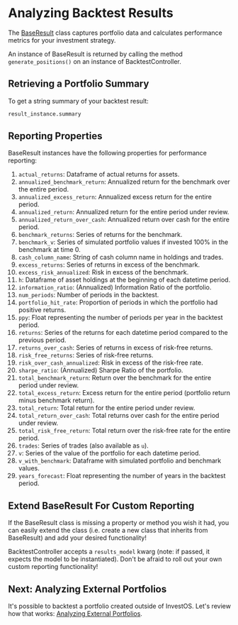 <h1>Analyzing Backtest Results</h1>

The [BaseResult](https://github.com/ForecastOS/investos/blob/1d5fb91ab2e36f2014b5b26fe0e6001f5b89321d/investos/portfolio/result/base_result.py) class captures portfolio data and calculates performance metrics for your investment strategy.

An instance of BaseResult is returned by calling the method `generate_positions()` on an instance of BacktestController.

## Retrieving a Portfolio Summary

To get a string summary of your backtest result:

```python
result_instance.summary
```

## Reporting Properties

BaseResult instances have the following properties for performance reporting:

1. `actual_returns`: Dataframe of actual returns for assets.
2. `annualized_benchmark_return`: Annualized return for the benchmark over the entire period.
3. `annualized_excess_return`: Annualized excess return for the entire period.
4. `annualized_return`: Annualized return for the entire period under review.
5. `annualized_return_over_cash`: Annualized return over cash for the entire period.
6. `benchmark_returns`: Series of returns for the benchmark.
7. `benchmark_v`: Series of simulated portfolio values if invested 100% in the benchmark at time 0.
8. `cash_column_name`: String of cash column name in holdings and trades.
9. `excess_returns`: Series of returns in excess of the benchmark.
10. `excess_risk_annualized`: Risk in excess of the benchmark.
11. `h`: Dataframe of asset holdings at the beginning of each datetime period.
12. `information_ratio`: (Annualized) Information Ratio of the portfolio.
13. `num_periods`: Number of periods in the backtest.
14. `portfolio_hit_rate`: Proportion of periods in which the portfolio had positive returns.
15. `ppy`: Float representing the number of periods per year in the backtest period.
16. `returns`: Series of the returns for each datetime period compared to the previous period.
17. `returns_over_cash`: Series of returns in excess of risk-free returns.
18. `risk_free_returns`: Series of risk-free returns.
19. `risk_over_cash_annualized`: Risk in excess of the risk-free rate.
20. `sharpe_ratio`: (Annualized) Sharpe Ratio of the portfolio.
21. `total_benchmark_return`: Return over the benchmark for the entire period under review.
22. `total_excess_return`: Excess return for the entire period (portfolio return minus benchmark return).
23. `total_return`: Total return for the entire period under review.
24. `total_return_over_cash`: Total returns over cash for the entire period under review.
25. `total_risk_free_return`: Total return over the risk-free rate for the entire period.
26. `trades`: Series of trades (also available as `u`).
27. `v`: Series of the value of the portfolio for each datetime period.
28. `v_with_benchmark`: Dataframe with simulated portfolio and benchmark values.
29. `years_forecast`: Float representing the number of years in the backtest period.

## Extend BaseResult For Custom Reporting

If the BaseResult class is missing a property or method you wish it had, you can easily extend the class (i.e. create a new class that inherits from BaseResult) and add your desired functionality!

BacktestController accepts a `results_model` kwarg (note: if passed, it expects the model to be instantiated). Don't be afraid to roll out your own custom reporting functionality!

## Next: Analyzing External Portfolios

It's possible to backtest a portfolio created outside of InvestOS. Let's review how that works: [Analyzing External Portfolios](/guides/reporting/external_portfolios).
